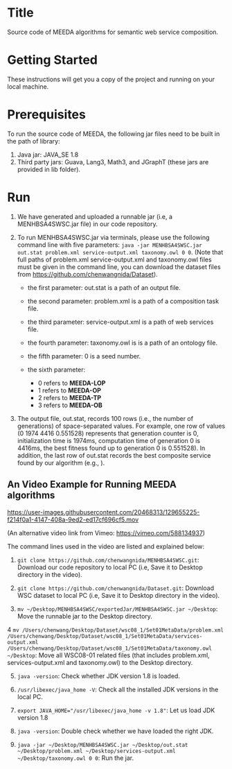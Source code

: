 # Title
Source code of MEEDA algorithms for semantic web service composition.

# Getting Started
These instructions will get you a copy of the project and running on your local machine.

# Prerequisites

To run the source code of MEEDA, the following jar files need to be built in the path of library:

1. Java jar: JAVA_SE 1.8
2. Third party jars: Guava, Lang3, Math3, and JGraphT (these jars are provided in lib folder).

# Run 

1. We have generated and uploaded a runnable jar (i.e, a MENHBSA4SWSC.jar file) in our code repository.

2. To run MENHBSA4SWSC.jar via terminals, please use the following command line with five parameters: `java -jar MENHBSA4SWSC.jar out.stat problem.xml service-output.xml taxonomy.owl 0 0`. (Note that full paths of problem.xml service-output.xml and taxonomy.owl files must be given in the command line, you can download the dataset files from https://github.com/chenwangnida/Dataset).

   	- the first parameter: out.stat is a path of an output file.
   	
   	- the second parameter: problem.xml is a path of a composition task file.
   	
   	- the third parameter: service-output.xml is a path of web services file.
   	
   	- the fourth parameter: taxonomy.owl is is a path of an ontology file.
   	
   	- the fifth parameter: 0 is a seed number.
   	
   	- the sixth parameter: 
      - 0 refers to **MEEDA-LOP** 
      - 1 refers to **MEEDA-OP** 
      - 2 refers to **MEEDA-TP** 
      - 3 refers to **MEEDA-OB** 

3. The output file, out.stat, records 100 rows (i.e., the number of generations) of space-separated values. For example, one row of values (0 1974 4416 0.551528) represents that generation counter is 0, initialization time is 1974ms, computation time of generation 0 is 4416ms, the best fitness found up to generation 0 is 0.551528). In addition, the last row of out.stat records the best composite service found by our algorithm (e.g., ).


## An Video Example for Running MEEDA algorithms 
https://user-images.githubusercontent.com/20468313/129655225-f214f0a1-4147-408a-9ed2-ed17cf696cf5.mov

(An alternative video link from Vimeo: https://vimeo.com/588134937)

The command lines used in the video are listed and explained below:

1. `git clone https://github.com/chenwangnida/MENHBSA4SWSC.git`: Download our code repository to local PC (i.e, Save it to Desktop directory in the video).

2. `git clone https://github.com/chenwangnida/Dataset.git`: Download WSC dataset to local PC (i.e, Save it to Desktop directory in the video).

3. `mv ~/Desktop/MENHBSA4SWSC/exportedJar/MENHBSA4SWSC.jar ~/Desktop`: Move the runnable jar to the Desktop directory.

4 `mv /Users/chenwang/Desktop/Dataset/wsc08_1/Set01MetaData/problem.xml /Users/chenwang/Desktop/Dataset/wsc08_1/Set01MetaData/services-output.xml /Users/chenwang/Desktop/Dataset/wsc08_1/Set01MetaData/taxonomy.owl ~/Desktop`: Move all WSC08-01 related files (that includes problem.xml, services-output.xml and taxonomy.owl) to the Desktop directory.

5. `java -version`: Check whether JDK version 1.8 is loaded.

6. `/usr/libexec/java_home -V`: Check all the installed JDK versions in the local PC.

7. `export JAVA_HOME="/usr/libexec/java_home -v 1.8"`: Let us load JDK version 1.8

8. `java -version`: Double check whether we have loaded the right JDK.

9. `java -jar ~/Desktop/MENHBSA4SWSC.jar ~/Desktop/out.stat ~/Desktop/problem.xml ~/Desktop/services-output.xml ~/Desktop/taxonomy.owl 0 0`: Run the jar.
